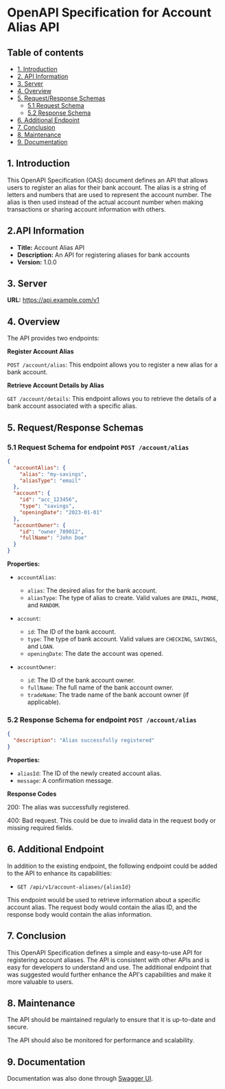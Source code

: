 # OpenAPI Specification for Account Alias API

## Table of contents
- [1. Introduction](#1.-introduction)
- [2.  API Information](#2-api-information)
- [3. Server](#3.-server)
- [4. Overview](#4.-overview)
- [5. Request/Response Schemas](#5.-request/response-schemas)
    + [5.1 Request Schema](#5.1-request-schema)
    + [5.2 Response Schema](#5.2-response-schema)
- [6. Additional Endpoint](#6.-additional-endpoint)
- [7. Conclusion](#7.-conclusion)
- [8. Maintenance](#8.-maintenance)
- [9. Documentation](#9.-documentation)


## **1. Introduction**

This OpenAPI Specification (OAS) document defines an API that allows users to register an alias for their bank account. The alias is a string of letters and numbers that are used to represent the account number. The alias is then used instead of the actual account number when making transactions or sharing account information with others.

## **2.API Information**

- **Title:** Account Alias API
- **Description:** An API for registering aliases for bank accounts
- **Version:** 1.0.0

## **3. Server**

**URL:** https://api.example.com/v1

## **4. Overview**

The API provides two endpoints:

**Register Account Alias**

`POST /account/alias`: This endpoint allows you to register a new alias for a bank account.

**Retrieve Account Details by Alias**

`GET /account/details`: This endpoint allows you to retrieve the details of a bank account associated with a specific alias.

## **5. Request/Response Schemas**

### 5.1 Request Schema for endpoint `POST /account/alias`

```json
{
  "accountAlias": {
    "alias": "my-savings",
    "aliasType": "email"
  },
  "account": {
    "id": "acc_123456",
    "type": "savings",
    "openingDate": "2023-01-01"
  },
  "accountOwner": {
    "id": "owner_789012",
    "fullName": "John Doe"
  }
}

```

**Properties:**

* `accountAlias`:
    * `alias`: The desired alias for the bank account.
    * `aliasType`: The type of alias to create. Valid values are `EMAIL`, `PHONE`, and `RANDOM`.

* `account`:
    * `id`: The ID of the bank account.
    * `type`: The type of bank account. Valid values are `CHECKING`, `SAVINGS`, and `LOAN`.
    * `openingDate`: The date the account was opened.

* `accountOwner`:
    * `id`: The ID of the bank account owner.
    * `fullName`: The full name of the bank account owner.
    * `tradeName`: The trade name of the bank account owner (if applicable).

### 5.2 Response Schema for endpoint `POST /account/alias`

```json
{
  "description": "Alias successfully registered"
}
```

**Properties:**

* `aliasId`: The ID of the newly created account alias.
* `message`: A confirmation message.

**Response Codes**

200: The alias was successfully registered.

400: Bad request. This could be due to invalid data in the request body or missing required fields.


## **6. Additional Endpoint**

In addition to the existing endpoint, the following endpoint could be added to the API to enhance its capabilities:

* `GET /api/v1/account-aliases/{aliasId}`

This endpoint would be used to retrieve information about a specific account alias. The request body would contain the alias ID, and the response body would contain the alias information.

## **7. Conclusion**

This OpenAPI Specification defines a simple and easy-to-use API for registering account aliases. The API is consistent with other APIs and is easy for developers to understand and use. The additional endpoint that was suggested would further enhance the API's capabilities and make it more valuable to users.

## **8. Maintenance**

The API should be maintained regularly to ensure that it is up-to-date and secure.

The API should also be monitored for performance and scalability.

## **9. Documentation**

Documentation was also done through [Swagger UI](https://app.swaggerhub.com/apis-docs/LAILAPINHEIROO/Casemateraa/1.0).
